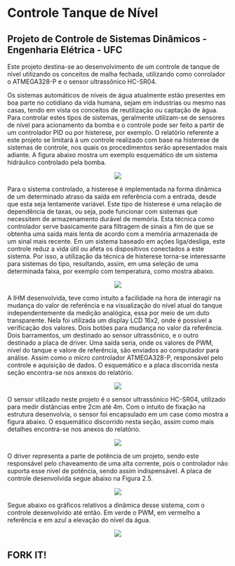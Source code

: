 # Controle Tanque de Nível
## Projeto de Controle de Sistemas Dinâmicos - Engenharia Elétrica  - UFC


  Este projeto destina-se ao desenvolvimento de um controle de tanque de nível utilizando os conceitos de malha fechada, utilizando como conrolador o ATMEGA328-P e o sensor ultrassônico HC-SR04.

  Os sistemas automáticos de níveis de água atualmente estão presentes em boa parte no cotidiano da vida humana, sejam em industrias ou mesmo nas casas, tendo em vista os conceitos de reutilização ou captação de água. Para controlar estes tipos de sistemas, geralmente utilizam-se de sensores de nível para acionamento da bomba e o controle pode ser feito a partir de um controlador PID ou por histerese, por exemplo. O relatório referente a este projeto se limitará à um controle realizado com base na histerese de sistemas de controle, nos quais os procedimentos serão apresentados mais adiante. A figura abaixo mostra um exemplo esquemático de um sistema hidráulico controlado pela bomba.

<p align="center">
  <img src="https://user-images.githubusercontent.com/17098382/34068150-bfeddaa0-e215-11e7-84ae-49b37334c09f.png">
</p>

  Para o sistema controlado, a histerese é implementada na forma dinâmica de um determinado atraso da saída em referência com a entrada, desde que esta seja lentamente variável. Este tipo de histerese é uma relação de dependência de taxas, ou seja, pode funcionar com sistemas que necessitem de armazenamento durável de memória. Esta técnica como controlador serve basicamente para filtragem de sinais a fim de que se obtenha uma saída mais lenta de acordo com a memória armazenada de um sinal mais recente. 
Em um sistema baseado em ações liga/desliga, este controle reduz a vida útil ou afeta os dispositivos conectados a este sistema. Por isso, a utilização da técnica de histerese torna-se interessante para sistemas do tipo, resultando, assim, em uma seleção de uma determinada faixa, por exemplo com temperatura, como mostra abaixo.

<p align="center">
  <img src="https://user-images.githubusercontent.com/17098382/34068152-c3eecb1e-e215-11e7-9883-49f15a5febb3.png">
</p>

  A IHM desenvolvida, teve como intuito a facilidade na hora de interagir na mudança do valor de referência e na visualização do nível atual do tanque independentemente da medição analógica, essa por meio de um duto transparente. Nela foi utilizada um display LCD 16x2, onde é possível a verificação dos valores. Dois botões para mudança no valor da referência. Dois barramentos, um destinado ao sensor ultrassônico, e o outro destinado a placa de driver. Uma saída seria, onde os valores de PWM, nível do tanque e valore de referência, são enviados ao computador para análise. Assim como o micro controlador ATMEGA328-P, responsável pelo controle e aquisição de dados. O esquemático e a placa discorrida nesta seção encontra-se nos anexos do relatório.
  
<p align="center">
  <img src="https://user-images.githubusercontent.com/17098382/34068253-d9ac694c-e216-11e7-8fab-0cd89c61a441.png">
</p>

  O sensor utilizado neste projeto é o sensor ultrassônico HC-SR04, utilizado para medir distâncias entre 2cm até 4m. Com o intuito de fixação na estrutura desenvolvia, o sensor foi encapsulado em um case como mostra a figura abaixo. O esquemático discorrido nesta seção, assim como mais detalhes encontra-se nos anexos do relatório.

<p align="center">
  <img src="https://user-images.githubusercontent.com/17098382/34068255-dd05d0a6-e216-11e7-8f38-6c91a22ef8b0.png">
</p>

  O driver representa a parte de potência de um projeto, sendo este responsável pelo chaveamento de uma alta corrente, pois o controlador não suporta esse nível de potência, sendo assim indispensável. A placa de controle desenvolvida segue abaixo na Figura 2.5.

<p align="center">
  <img src="https://user-images.githubusercontent.com/17098382/34068256-e0c36dfc-e216-11e7-869f-49f4a5daf665.png">
</p>

  Segue abaixo os gráficos relativos a dinâmica desse sistema, com o controle desenvolvido até então. Em verde o PWM, em vermelho a referência e em azul a elevação do nível da água.

<p align="center">
  <img src="https://user-images.githubusercontent.com/17098382/34068270-e4cc452c-e216-11e7-8269-c5abbfba5c6c.png">
</p>


## FORK IT!




